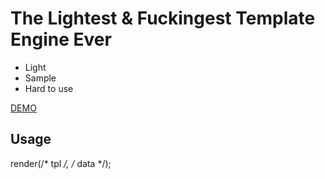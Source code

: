 The Lightest & Fuckingest Template Engine Ever
=============

* Light
* Sample
* Hard to use

[DEMO](https://rawgit.com/599316527/fuckingest-tpl-engine-in-js/master/example.html)

## Usage

render(/* tpl */, /* data */);

